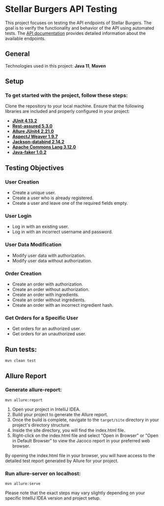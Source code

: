 # Stellar Burgers API Testing
This project focuses on testing the API endpoints of Stellar Burgers.
The goal is to verify the functionality and behavior of the API using automated tests.
The [API documentation](https://code.s3.yandex.net/qa-automation-engineer/java/cheatsheets/paid-track/diplom/api-documentation.pdf) provides detailed information about the available endpoints.
## General
Technologies used in this project: **Java 11**, **Maven**
## Setup
### To get started with the project, follow these steps:
Clone the repository to your local machine.
Ensure that the following libraries are included and properly configured in your project:
- [**JUnit 4.13.2**](https://mvnrepository.com/artifact/junit/junit/4.13.2)
- [**Rest-assured 5.3.0**](https://mvnrepository.com/artifact/io.rest-assured/rest-assured/5.3.0)
- [**Allure JUnit4 2.21.0**](https://mvnrepository.com/artifact/io.qameta.allure/allure-junit4/2.21.0)
- [**AspectJ Weaver 1.9.7**](https://mvnrepository.com/artifact/org.aspectj/aspectjweaver/1.9.7)
- [**Jackson-databind 2.14.2**](https://mvnrepository.com/artifact/com.fasterxml.jackson.core/jackson-databind/2.14.2)
- [**Apache Commons Lang 3.12.0**](https://mvnrepository.com/artifact/org.apache.commons/commons-lang3/3.12.0)
- [**Java-faker 1.0.2**](https://mvnrepository.com/artifact/com.github.javafaker/javafaker/1.0.2)
## Testing Objectives
### User Creation
- Create a unique user.
- Create a user who is already registered.
- Create a user and leave one of the required fields empty.
### User Login
- Log in with an existing user.
- Log in with an incorrect username and password.
### User Data Modification
- Modify user data with authorization.
- Modify user data without authorization.
### Order Creation
- Create an order with authorization.
- Create an order without authorization.
- Create an order with ingredients.
- Create an order without ingredients.
- Create an order with an incorrect ingredient hash.
### Get Orders for a Specific User
- Get orders for an authorized user.
- Get orders for an unauthorized user.
## Run tests:
```
mvn clean test
```
## Allure Report
### Generate allure-report:
```
mvn allure:report
```
1. Open your project in IntelliJ IDEA.
2. Build your project to generate the Allure report.
3. Once the build is complete, navigate to the `target/site` directory in your project's directory structure.
4. Inside the site directory, you will find the index.html file.
5. Right-click on the index.html file and select "Open in Browser" or "Open in Default Browser" to view the Jacoco report in your preferred web browser.

By opening the index.html file in your browser, you will have access to the detailed test report generated by Allure for your project.

### Run allure-server on localhost:
```
mvn allure:serve 
```
Please note that the exact steps may vary slightly depending on your specific IntelliJ IDEA version and project setup.